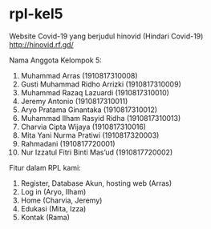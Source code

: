 # rpl-kel5

Website Covid-19 yang berjudul hinovid (Hindari Covid-19)
http://hinovid.rf.gd/

Nama Anggota Kelompok 5:

1. Muhammad Arras                       (1910817310008)
2. Gusti Muhammad Ridho Arrizki         (1910817310009)
3. Muhammad Razaq Lazuardi              (1910817310010)
4. Jeremy Antonio                       (1910817310011)
5. Aryo Pratama Ginantaka               (1910817310012)
6. Muhammad Ilham Rasyid Ridha          (1910817310013)
7. Charvia Cipta Wijaya                 (1910817310016)
8. Mita Yani Nurma Pratiwi              (1910817320003)
9. Rahmadani                            (1910817720001)
10. Nur Izzatul Fitri Binti Mas’ud      (1910817720002)

Fitur dalam RPL kami:

1. Register, Database Akun, hosting web (Arras)
2. Log in (Aryo, Ilham)
3. Home (Charvia, Jeremy)
4. Edukasi (Mita, Izza)
5. Kontak (Rama)
